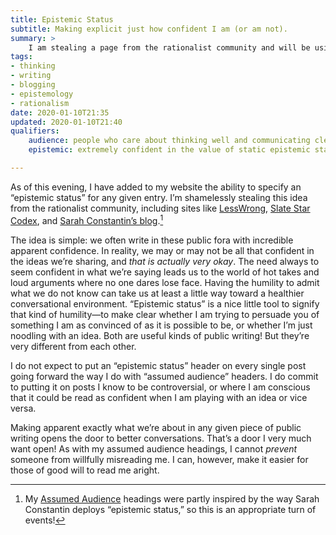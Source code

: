```yaml
---
title: Epistemic Status
subtitle: Making explicit just how confident I am (or am not).
summary: >
    I am stealing a page from the rationalist community and will be using the concept of “epistemic status” to make more clear how confident I am in various ideas I explore on this site. Not on all posts—just where I think it’s helpful.
tags:
- thinking
- writing
- blogging
- epistemology
- rationalism
date: 2020-01-10T21:35
updated: 2020-01-10T21:40
qualifiers:
    audience: people who care about thinking well and communicating clearly.
    epistemic: extremely confident in the value of static epistemic statuses.

---
```


As of this evening, I have added to my website the ability to specify an “epistemic status” for any given entry. I’m shamelessly stealing this idea from the rationalist community, including sites like [LessWrong](https://www.lesswrong.com), [Slate Star Codex](https://slatestarcodex.com), and [Sarah Constantin’s blog](https://srconstantin.wordpress.com).[^audience]

[^audience]: My [Assumed Audience][aa] headings were partly inspired by the way Sarah Constantin deploys “epistemic status,” so this is an appropriate turn of events!

[aa]: https://v4.chriskrycho.com/2018/assumed-audiences.html

The idea is simple: we often write in these public fora with incredible apparent confidence. In reality, we may or may not be all that confident in the ideas we’re sharing, and *that is actually very okay*. The need always to seem confident in what we’re saying leads us to the world of hot takes and loud arguments where no one dares lose face. Having the humility to admit what we do not know can take us at least a little way toward a healthier conversational environment. “Epistemic status” is a nice little tool to signify that kind of humility—to make clear whether I am trying to persuade you of something I am as convinced of as it is possible to be, or whether I’m just noodling with an idea. Both are useful kinds of public writing! But they’re very different from each other.

I do not expect to put an “epistemic status” header on every single post going forward the way I do with “assumed audience” headers. I do commit to putting it on posts I know to be controversial, or where I am conscious that it could be read as confident when I am playing with an idea or vice versa.

Making apparent exactly what we’re about in any given piece of public writing opens the door to better conversations. That’s a door I very much want open! As with my assumed audience headings, I cannot *prevent* someone from willfully misreading me. I can, however, make it easier for those of good will to read me aright.
